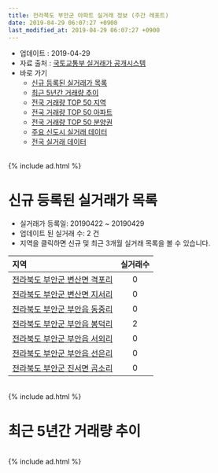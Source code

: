 ```yaml
---
title: 전라북도 부안군 아파트 실거래 정보 (주간 레포트)
date: 2019-04-29 06:07:27 +0900
last_modified_at: 2019-04-29 06:07:27 +0900
---
```


* 업데이트 : 2019-04-29
* 자료 출처 : [국토교통부 실거래가 공개시스템](http://rt.molit.go.kr)
* 바로 가기
    * [신규 등록된 실거래가 목록](#신규-등록된-실거래가-목록)
    * [최근 5년간 거래량 추이](#최근-5년간-거래량-추이)
    * [전국 거래량 TOP 50 지역](https://inasie.github.io/apt-trade-info/최근-3개월-전국에서-가장-거래가-많이-발생한-지역)
    * [전국 거래량 TOP 50 아파트](https://inasie.github.io/apt-trade-info/최근-3개월-전국에서-가장-거래가-많이-발생한-아파트)
    * [전국 거래량 TOP 50 분양권](https://inasie.github.io/apt-trade-info/최근-3개월-전국에서-가장-거래가-많이-발생한-분양권)
    * [주요 신도시 실거래 데이터](https://inasie.github.io/apt-trade-info/주요-신도시)
    * [전국 실거래 데이터](https://inasie.github.io/apt-trade-info/전국)

<br>
{% include ad.html %}
<br>

# 신규 등록된 실거래가 목록
* 실거래가 등록일: 20190422 ~ 20190429
* 업데이트 된 실거래 수: 2 건
* 지역을 클릭하면 신규 및 최근 3개월 실거래 목록을 볼 수 있습니다.


|지역|실거래수|
|:---|:---:|
|[전라북도 부안군 변산면 격포리](https://inasie.github.io/apt-trade-info/전라북도-부안군-변산면-격포리)|0|
|[전라북도 부안군 변산면 지서리](https://inasie.github.io/apt-trade-info/전라북도-부안군-변산면-지서리)|0|
|[전라북도 부안군 부안읍 동중리](https://inasie.github.io/apt-trade-info/전라북도-부안군-부안읍-동중리)|0|
|[전라북도 부안군 부안읍 봉덕리](https://inasie.github.io/apt-trade-info/전라북도-부안군-부안읍-봉덕리)|2|
|[전라북도 부안군 부안읍 서외리](https://inasie.github.io/apt-trade-info/전라북도-부안군-부안읍-서외리)|0|
|[전라북도 부안군 부안읍 선은리](https://inasie.github.io/apt-trade-info/전라북도-부안군-부안읍-선은리)|0|
|[전라북도 부안군 진서면 곰소리](https://inasie.github.io/apt-trade-info/전라북도-부안군-진서면-곰소리)|0|


<br>
{% include ad.html %}
<br>

# 최근 5년간 거래량 추이


<div style="width:100%;">
    <canvas id="deal_progress" height="200"></canvas>
</div>

<script>
new Chart(document.getElementById("deal_progress"), {
    type: 'line',
    data: {
        labels: ['201404','201405','201406','201407','201408','201409','201410','201411','201412','201501','201502','201503','201504','201505','201506','201507','201508','201509','201510','201511','201512','201601','201602','201603','201604','201605','201606','201607','201608','201609','201610','201611','201612','201701','201702','201703','201704','201705','201706','201707','201708','201709','201710','201711','201712','201801','201802','201803','201804','201805','201806','201807','201808','201809','201810','201811','201812','201901','201902','201903','201904'],
        datasets: [{
            label: '매매',
            pointRadius: 1,
            data: [17, 9, 11, 19, 15, 13, 19, 9, 11, 28, 26, 41, 30, 31, 16, 33, 19, 25, 26, 17, 20, 16, 14, 24, 13, 16, 15, 19, 19, 15, 20, 12, 20, 10, 26, 32, 21, 18, 16, 15, 13, 13, 13, 16, 14, 69, 40, 76, 29, 46, 15, 17, 15, 11, 20, 15, 20, 21, 15, 21, 8],
            borderColor: "rgba(255, 201, 14, 1)",
            backgroundColor: "rgba(255, 201, 14, 0.5)",
            fill: false,
            lineTension: 0
        },{
            label: '전월세',
            pointRadius: 1,
            data: [21, 8, 12, 17, 4, 7, 13, 7, 7, 9, 30, 22, 26, 15, 10, 17, 9, 22, 10, 14, 6, 13, 11, 13, 11, 8, 9, 8, 8, 8, 12, 4, 9, 7, 25, 15, 5, 5, 10, 9, 7, 7, 7, 6, 7, 7, 10, 8, 7, 7, 8, 7, 6, 2, 5, 4, 4, 5, 12, 10, 4],
            borderColor: "rgba(0, 141, 185, 1)",
            backgroundColor: "rgba(0, 141, 185, 0.5)",
            fill: false,
            lineTension: 0
        }
        ]
    },
    options: {
        responsive: true,
        title: {
            display: false
        },
        tooltips: {
            mode: 'index',
            intersect: false
        },
        hover: {
            mode: 'nearest',
            intersect: true
        },
        scales: {
            xAxes: [{
                display: true,
                scaleLabel: {
                    display: true,
                    labelString: '년/월'
                }
            }],
            yAxes: [{
                display: true,
                ticks: {
                    suggestedMin: 0,
                },
                scaleLabel: {
                    display: true,
                    labelString: '실거래 수'
                }
            }]
        }
    }
});

</script>


<br>
{% include ad.html %}
<br>

